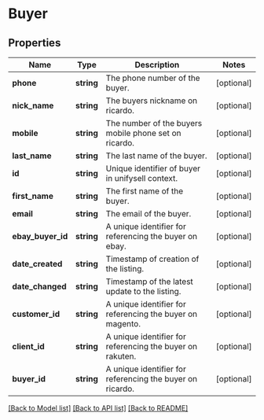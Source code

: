 # Buyer

## Properties
Name | Type | Description | Notes
------------ | ------------- | ------------- | -------------
**phone** | **string** | The phone number of the buyer. | [optional] 
**nick_name** | **string** | The buyers nickname on ricardo. | [optional] 
**mobile** | **string** | The number of the buyers mobile phone set on ricardo. | [optional] 
**last_name** | **string** | The last name of the buyer. | [optional] 
**id** | **string** | Unique identifier of buyer in unifysell context. | [optional] 
**first_name** | **string** | The first name of the buyer. | [optional] 
**email** | **string** | The email of the buyer. | [optional] 
**ebay_buyer_id** | **string** | A unique identifier for referencing the buyer on ebay. | [optional] 
**date_created** | **string** | Timestamp of creation of the listing. | [optional] 
**date_changed** | **string** | Timestamp of the latest update to the listing. | [optional] 
**customer_id** | **string** | A unique identifier for referencing the buyer on magento. | [optional] 
**client_id** | **string** | A unique identifier for referencing the buyer on rakuten. | [optional] 
**buyer_id** | **string** | A unique identifier for referencing the buyer on ricardo. | [optional] 

[[Back to Model list]](../../README.md#documentation-for-models) [[Back to API list]](../../README.md#documentation-for-api-endpoints) [[Back to README]](../../README.md)

